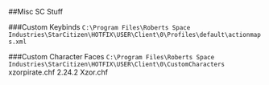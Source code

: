 ##Misc SC Stuff

###Custom Keybinds
```C:\Program Files\Roberts Space Industries\StarCitizen\HOTFIX\USER\Client\0\Profiles\default\actionmaps.xml```

###Custom Character Faces
```C:\Program Files\Roberts Space Industries\StarCitizen\HOTFIX\USER\Client\0\CustomCharacters```
xzorpirate.chf
2.24.2 Xzor.chf
